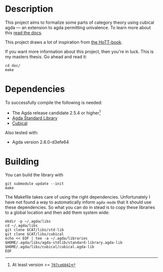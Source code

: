 Description
===========
This project aims to formalize some parts of category theory using cubical agda
&mdash; an extension to agda permitting univalence. To learn more about this
[read the docs](https://agda.readthedocs.io/en/latest/language/cubical.html).

This project draws a lot of inspiration from [the
HoTT-book](https://homotopytypetheory.org/book/).

If you want more information about this project, then you're in luck. This is my
masters thesis. Go ahead and read it:

    cd doc/
    make

Dependencies
============
To successfully compile the following is needed:

* The Agda release candidate 2.5.4 or higher[^1]
* [Agda Standard Library](https://github.com/agda/agda-stdlib)
* [Cubical](https://github.com/Saizan/cubical-demo/)

Also tested with:

  * Agda version 2.6.0-d3efe64

[^1]: At least version >=
  [`707ce6042`](https://github.com/agda/agda/commit/707ce6042b6a3bdb26521f3fe8dfe5d8a8470a43)

Building
========
You can build the library with

    git submodule update --init
	make

The Makefile takes care of using the right dependencies.
Unfortunately I have not found a way to automatically inform
`agda-mode` that it should use these dependencies. So what you can do
in stead is to copy these libraries to a global location and then add
them system wide:

    mkdir -p ~/.agda/libs
	cd ~/.agda/libs
	git clone $CAT/libs/std-lib
	git clone $CAT/libs/cubical
	echo << EOF | tee -a ~/.agda/libraries
	$HOME/.agda/libs/agda-stdlib/standard-library.agda-lib
	$HOME/.agda/libs/cubical/cubical.agda-lib
	EOF

